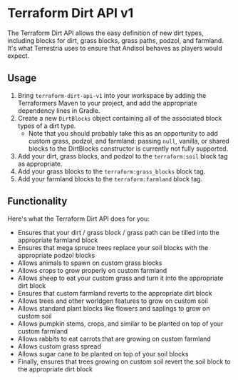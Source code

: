 # Terraform Dirt API v1

The Terraform Dirt API allows the easy definition of new dirt types, including blocks for dirt, grass blocks, grass paths, podzol, and farmland. It's what Terrestria uses to ensure that Andisol behaves as players would expect.

## Usage

1. Bring `terraform-dirt-api-v1` into your workspace by adding the Terraformers Maven to your project, and add the appropriate dependency lines in Gradle.
2. Create a new `DirtBlocks` object containing all of the associated block types of a dirt type.
	* Note that you should probably take this as an opportunity to add custom grass, podzol, and farmland: passing `null`, vanilla, or shared blocks to the DirtBlocks constructor is currently not fully supported.
3. Add your dirt, grass blocks, and podzol to the `terraform:soil` block tag as appropriate.
4. Add your grass blocks to the `terraform:grass_blocks` block tag.
5. Add your farmland blocks to the `terraform:farmland` block tag.

## Functionality

Here's what the Terraform Dirt API does for you:

* Ensures that your dirt / grass block / grass path can be tilled into the appropriate farmland block
* Ensures that mega spruce trees replace your soil blocks with the appropriate podzol blocks
* Allows animals to spawn on custom grass blocks
* Allows crops to grow properly on custom farmland
* Allows sheep to eat your custom grass and turn it into the appropriate dirt block
* Ensures that custom farmland reverts to the appropriate dirt block
* Allows trees and other worldgen features to grow on custom soil
* Allows standard plant blocks like flowers and saplings to grow on custom soil
* Allows pumpkin stems, crops, and similar to be planted on top of your custom farmland
* Allows rabbits to eat carrots that are growing on custom farmland
* Allows custom grass spread
* Allows sugar cane to be planted on top of your soil blocks
* Finally, ensures that trees growing on custom soil revert the soil block to the appropriate dirt block
